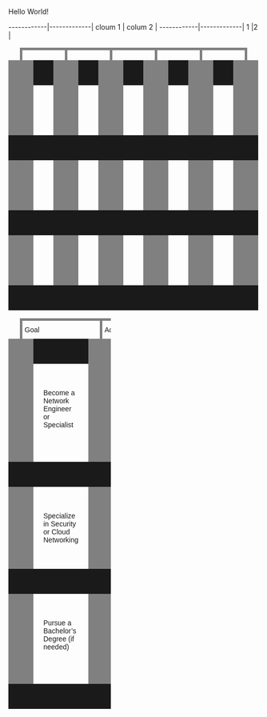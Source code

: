 Hello World!

------------|-------------|
cloum 1     | colum 2     |
------------|-------------|
1           |2            |


<style type="text/css">
.tg  {border-collapse:collapse;border-spacing:0;}
.tg td{border-color:black;border-style:solid;border-width:1px;font-family:Arial, sans-serif;font-size:14px;
  overflow:hidden;padding:10px 5px;word-break:normal;}
.tg th{border-color:black;border-style:solid;border-width:1px;font-family:Arial, sans-serif;font-size:14px;
  font-weight:normal;overflow:hidden;padding:10px 5px;word-break:normal;}
.tg .tg-0pky{border-color:inherit;text-align:left;vertical-align:top}
</style>
<table class="tg"><thead>
  <tr>
    <th class="tg-0pky"></th>
    <th class="tg-0pky"></th>
    <th class="tg-0pky"></th>
    <th class="tg-0pky"></th>
    <th class="tg-0pky"></th>
  </tr></thead>
<tbody>
  <tr>
    <td class="tg-0pky"></td>
    <td class="tg-0pky"></td>
    <td class="tg-0pky"></td>
    <td class="tg-0pky"></td>
    <td class="tg-0pky"></td>
  </tr>
  <tr>
    <td class="tg-0pky"></td>
    <td class="tg-0pky"></td>
    <td class="tg-0pky"></td>
    <td class="tg-0pky"></td>
    <td class="tg-0pky"></td>
  </tr>
  <tr>
    <td class="tg-0pky"></td>
    <td class="tg-0pky"></td>
    <td class="tg-0pky"></td>
    <td class="tg-0pky"></td>
    <td class="tg-0pky"></td>
  </tr>
</tbody>
</table>


<style type="text/css">
.tg  {border-collapse:collapse;border-spacing:0;}
.tg td{border-color:black;border-style:solid;border-width:50px;font-family:Arial, sans-serif;font-size:14px;
  overflow:hidden;padding:50px 20px;word-break:normal;}
.tg th{border-color:black;border-style:solid;border-width:5px;font-family:Arial, sans-serif;font-size:14px;
  font-weight:normal;overflow:hidden;padding:10px 5px;word-break:normal;}
.tg .tg-0pky{border-color:inherit;text-align:left;vertical-align:top}
</style>
<table class="tg" style="undefined;table-layout: fixed; width: 205px"><colgroup>
<col style="width: 100px">
<col style="width: 105px">
</colgroup>
<thead>
  <tr>
    <th class="tg-0pky">Goal</th>
    <th class="tg-0pky">Actions</th>
  </tr></thead>
<tbody>
  <tr>
    <td class="tg-0pky">Become a Network Engineer or Specialist</td>
    <td class="tg-0pky">Apply for roles requiring CCNA/CCNP and automation</td>
  </tr>
  <tr>
    <td class="tg-0pky">Specialize in Security or Cloud Networking</td>
    <td class="tg-0pky">Choose based on passion & market need</td>
  </tr>
  <tr>
    <td class="tg-0pky">Pursue a Bachelor’s Degree (if needed)</td>
    <td class="tg-0pky">Look into BSc Top-up programs or online degrees</td>
  </tr>
</tbody>
</table>